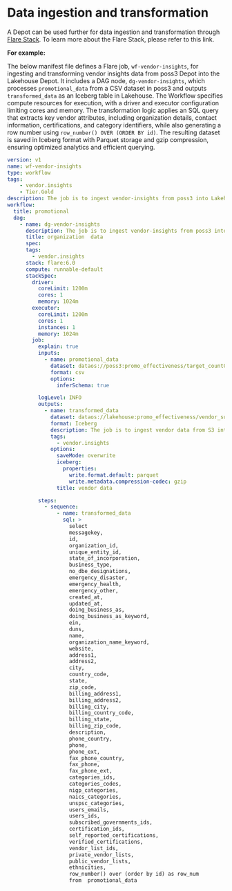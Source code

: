 # Data ingestion and transformation

A Depot can be used further for data ingestion and transformation through [Flare Stack](/resources/stacks/flare/). To learn more about the Flare Stack, please refer to this link.

**For example:**

The below manifest file defines a Flare job, `wf-vendor-insights`, for ingesting and transforming vendor insights data from poss3 Depot into the Lakehouse Depot. It includes a DAG node, `dg-vendor-insights`, which processes `promotional_data` from a CSV dataset in poss3 and outputs `transformed_data` as an Iceberg table in Lakehouse. The Workflow specifies compute resources for execution, with a driver and executor configuration limiting cores and memory. The transformation logic applies an SQL query that extracts key vendor attributes, including organization details, contact information, certifications, and category identifiers, while also generating a row number using `row_number() OVER (ORDER BY id)`. The resulting dataset is saved in Iceberg format with Parquet storage and gzip compression, ensuring optimized analytics and efficient querying.


```yaml
version: v1
name: wf-vendor-insights
type: workflow
tags:
    - vendor.insights
    - Tier.Gold
description: The job is to ingest vendor-insights from poss3 into Lakehouse.
workflow:
  title: promotional
  dag:
    - name: dg-vendor-insights
      description: The job is to ingest vendor-insights from poss3 into Lakehouse.
      title: organization  data 
      spec:
      tags:
        - vendor.insights
      stack: flare:6.0
      compute: runnable-default
      stackSpec:
        driver:
          coreLimit: 1200m
          cores: 1
          memory: 1024m
        executor:
          coreLimit: 1200m    
          cores: 1
          instances: 1
          memory: 1024m
        job:
          explain: true
          inputs:
            - name: promotional_data
              dataset: dataos://poss3:promo_effectiveness/target_count02.csv?acl=rw
              format: csv
              options: 
                inferSchema: true

          logLevel: INFO
          outputs:
            - name: transformed_data
              dataset: dataos://lakehouse:promo_effectiveness/vendor_subscription_insight?acl=rw
              format: Iceberg
              description: The job is to ingest vendor data from S3 into lakehouse.
              tags:
                - vendor.insights
              options:
                saveMode: overwrite
                iceberg:
                  properties:
                    write.format.default: parquet
                    write.metadata.compression-codec: gzip
                title: vendor data

          steps:
            - sequence:
                - name: transformed_data
                  sql: >
                    select 
                    messagekey,
                    id,
                    organization_id,
                    unique_entity_id,
                    state_of_incorporation,
                    business_type,
                    no_dbe_designations,
                    emergency_disaster,
                    emergency_health,
                    emergency_other,
                    created_at,
                    updated_at,
                    doing_business_as,
                    doing_business_as_keyword,
                    ein,
                    duns,
                    name,
                    organization_name_keyword,
                    website,
                    address1,
                    address2,
                    city,
                    country_code,
                    state,
                    zip_code,
                    billing_address1,
                    billing_address2,
                    billing_city,
                    billing_country_code,
                    billing_state,
                    billing_zip_code,
                    description,
                    phone_country,
                    phone,
                    phone_ext,
                    fax_phone_country,
                    fax_phone,
                    fax_phone_ext,
                    categories_ids,
                    categories_codes,
                    nigp_categories,
                    naics_categories,
                    unspsc_categories,
                    users_emails,
                    users_ids,
                    subscribed_governments_ids,
                    certification_ids,
                    self_reported_certifications,
                    verified_certifications,
                    vendor_list_ids,
                    private_vendor_lists,
                    public_vendor_lists,
                    ethnicities,
                    row_number() over (order by id) as row_num 
                    from  promotional_data
```

